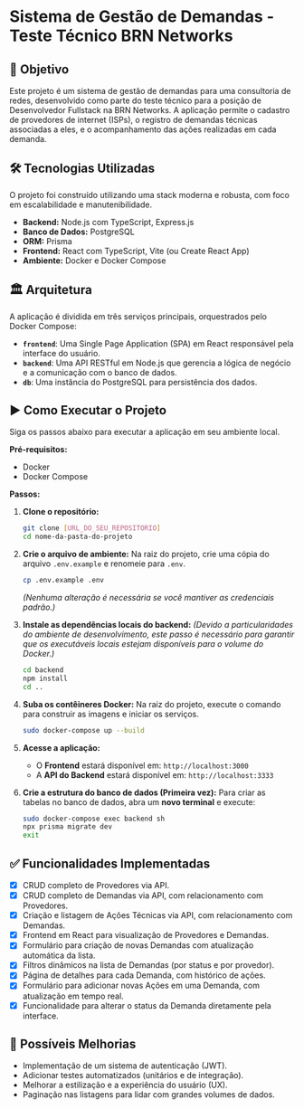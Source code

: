 # Sistema de Gestão de Demandas - Teste Técnico BRN Networks

## 🎯 Objetivo

Este projeto é um sistema de gestão de demandas para uma consultoria de redes, desenvolvido como parte do teste técnico para a posição de Desenvolvedor Fullstack na BRN Networks. A aplicação permite o cadastro de provedores de internet (ISPs), o registro de demandas técnicas associadas a eles, e o acompanhamento das ações realizadas em cada demanda.

## 🛠️ Tecnologias Utilizadas

O projeto foi construído utilizando uma stack moderna e robusta, com foco em escalabilidade e manutenibilidade.

* **Backend:** Node.js com TypeScript, Express.js
* **Banco de Dados:** PostgreSQL
* **ORM:** Prisma
* **Frontend:** React com TypeScript, Vite (ou Create React App)
* **Ambiente:** Docker e Docker Compose

## 🏛️ Arquitetura

A aplicação é dividida em três serviços principais, orquestrados pelo Docker Compose:

* **`frontend`**: Uma Single Page Application (SPA) em React responsável pela interface do usuário.
* **`backend`**: Uma API RESTful em Node.js que gerencia a lógica de negócio e a comunicação com o banco de dados.
* **`db`**: Uma instância do PostgreSQL para persistência dos dados.

## ▶️ Como Executar o Projeto

Siga os passos abaixo para executar a aplicação em seu ambiente local.

**Pré-requisitos:**
* Docker
* Docker Compose

**Passos:**

1.  **Clone o repositório:**
    ```bash
    git clone [URL_DO_SEU_REPOSITORIO]
    cd nome-da-pasta-do-projeto
    ```

2.  **Crie o arquivo de ambiente:**
    Na raiz do projeto, crie uma cópia do arquivo `.env.example` e renomeie para `.env`.
    ```bash
    cp .env.example .env
    ```
    *(Nenhuma alteração é necessária se você mantiver as credenciais padrão.)*

3.  **Instale as dependências locais do backend:**
    *(Devido a particularidades do ambiente de desenvolvimento, este passo é necessário para garantir que os executáveis locais estejam disponíveis para o volume do Docker.)*
    ```bash
    cd backend
    npm install
    cd ..
    ```

4.  **Suba os contêineres Docker:**
    Na raiz do projeto, execute o comando para construir as imagens e iniciar os serviços.
    ```bash
    sudo docker-compose up --build
    ```

5.  **Acesse a aplicação:**
    * O **Frontend** estará disponível em: `http://localhost:3000`
    * A **API do Backend** estará disponível em: `http://localhost:3333`

6.  **Crie a estrutura do banco de dados (Primeira vez):**
    Para criar as tabelas no banco de dados, abra um **novo terminal** e execute:
    ```bash
    sudo docker-compose exec backend sh
    npx prisma migrate dev
    exit
    ```

## ✅ Funcionalidades Implementadas

-   [x] CRUD completo de Provedores via API.
-   [x] CRUD completo de Demandas via API, com relacionamento com Provedores.
-   [x] Criação e listagem de Ações Técnicas via API, com relacionamento com Demandas.
-   [x] Frontend em React para visualização de Provedores e Demandas.
-   [x] Formulário para criação de novas Demandas com atualização automática da lista.
-   [x] Filtros dinâmicos na lista de Demandas (por status e por provedor).
-   [x] Página de detalhes para cada Demanda, com histórico de ações.
-   [x] Formulário para adicionar novas Ações em uma Demanda, com atualização em tempo real.
-   [x] Funcionalidade para alterar o status da Demanda diretamente pela interface.

## 🚀 Possíveis Melhorias

-   Implementação de um sistema de autenticação (JWT).
-   Adicionar testes automatizados (unitários e de integração).
-   Melhorar a estilização e a experiência do usuário (UX).
-   Paginação nas listagens para lidar com grandes volumes de dados.